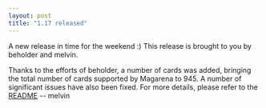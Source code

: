```yaml
---
layout: post
title: "1.17 released"
---
```


A new release in time for the weekend :) This release is brought to you by beholder and melvin.

Thanks to the efforts of beholder, a number of cards was added, bringing the total number of cards supported by Magarena to 945. A number of significant issues have also been fixed. For more details, please refer to the [README](http://code.google.com/p/magarena/source/browse/release/README.txt?r=e26685c39167396eaf778fe11cc1a7998f258895) -- melvin


